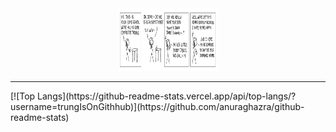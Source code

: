 <div id="header" align="center">
  <img src="vuive.png" width="160" height="100"/>
</div>
<hr>
[![Top Langs](https://github-readme-stats.vercel.app/api/top-langs/?username=trungIsOnGithhub)](https://github.com/anuraghazra/github-readme-stats)
<!--
**trungIsOnGithhub/trungIsOnGithhub** is a ✨ _special_ ✨ repository because its `README.md` (this file) appears on your GitHub profile.

Here are some ideas to get you started:

- 🔭 I’m currently working on ...
- 🌱 I’m currently learning ...
- 👯 I’m looking to collaborate on ...
- 🤔 I’m looking for help with ...
- 💬 Ask me about ...
- 📫 How to reach me: ...
- 😄 Pronouns: ...
- ⚡ Fun fact: ...
-->
